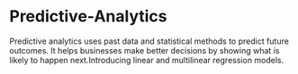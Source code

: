 # Predictive-Analytics
Predictive analytics uses past data and statistical methods to predict future outcomes. It helps businesses make better decisions by showing what is likely to happen next.Introducing linear and multilinear regression models.
